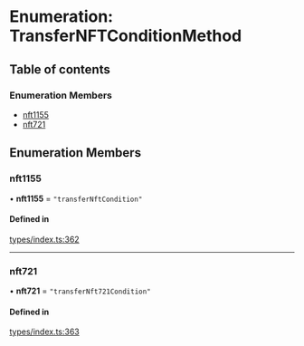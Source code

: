 # Enumeration: TransferNFTConditionMethod

## Table of contents

### Enumeration Members

- [nft1155](TransferNFTConditionMethod.md#nft1155)
- [nft721](TransferNFTConditionMethod.md#nft721)

## Enumeration Members

### nft1155

• **nft1155** = ``"transferNftCondition"``

#### Defined in

[types/index.ts:362](https://github.com/nevermined-io/react-components/blob/cc28a85/catalog/src/types/index.ts#L362)

___

### nft721

• **nft721** = ``"transferNft721Condition"``

#### Defined in

[types/index.ts:363](https://github.com/nevermined-io/react-components/blob/cc28a85/catalog/src/types/index.ts#L363)
